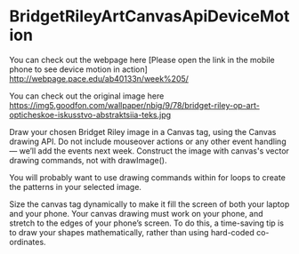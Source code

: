 # BridgetRileyArtCanvasApiDeviceMotion


You can check out the webpage here [Please open the link in the mobile phone to see device motion in action] http://webpage.pace.edu/ab40133n/week%205/

You can check out the original image here https://img5.goodfon.com/wallpaper/nbig/9/78/bridget-riley-op-art-opticheskoe-iskusstvo-abstraktsiia-teks.jpg

Draw your chosen Bridget Riley image in a Canvas tag, using the Canvas drawing API. Do not include mouseover actions or any other event handling — we’ll add the events next week. Construct the image with canvas's vector drawing commands, not with drawImage().

You will probably want to use drawing commands within for loops to create the patterns in your selected image.

Size the canvas tag dynamically to make it fill the screen of both your laptop and your phone. Your canvas drawing must work on your phone, and stretch to the edges of your phone’s screen. To do this, a time-saving tip is to draw your shapes mathematically, rather than using hard-coded co-ordinates.
